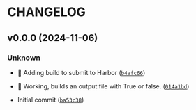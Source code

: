 # CHANGELOG

## v0.0.0 (2024-11-06)

### Unknown

* :construction_worker: Adding build to submit to Harbor ([`b4afc66`](https://github.com/Westfall-io/python-greaterthan/commit/b4afc66f3d91adf2a96c882d0239a40d1ee8e7d8))

* :tada: Working, builds an output file with True or false. ([`014a1bd`](https://github.com/Westfall-io/python-greaterthan/commit/014a1bdf6e09f590dc93500af782a53973e25121))

* Initial commit ([`ba53c38`](https://github.com/Westfall-io/python-greaterthan/commit/ba53c38bf11b437d1b3e440c0d7b858cbfbe4fb7))
